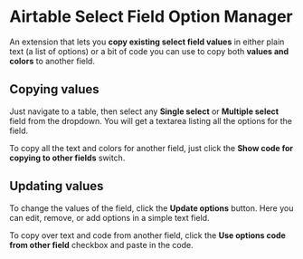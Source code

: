 # Airtable Select Field Option Manager

An extension that lets you **copy existing select field values** in either plain text (a list of options) or a bit of code you can use to copy both **values and colors** to another field.

## Copying values

Just navigate to a table, then select any **Single select** or **Multiple select** field from the dropdown. You will get a textarea listing all the options for the field.

To copy all the text and colors for another field, just click the **Show code for copying to other fields** switch.

## Updating values

To change the values of the field, click the **Update options** button. Here you can edit, remove, or add options in a simple text field.

To copy over text and code from another field, click the **Use options code from other field** checkbox and paste in the code.

